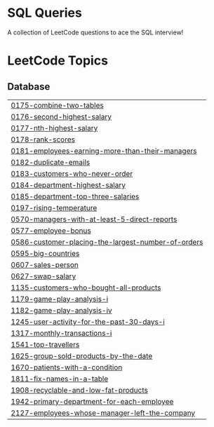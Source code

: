 # SQL Queries
A collection of LeetCode questions to ace the SQL interview!
<!---LeetCode Topics Start-->
# LeetCode Topics
## Database
|  |
| ------- |
| [0175-combine-two-tables](https://github.com/Srujana0629/Codes/tree/master/0175-combine-two-tables) |
| [0176-second-highest-salary](https://github.com/Srujana0629/Codes/tree/master/0176-second-highest-salary) |
| [0177-nth-highest-salary](https://github.com/Srujana0629/Codes/tree/master/0177-nth-highest-salary) |
| [0178-rank-scores](https://github.com/Srujana0629/Codes/tree/master/0178-rank-scores) |
| [0181-employees-earning-more-than-their-managers](https://github.com/Srujana0629/Codes/tree/master/0181-employees-earning-more-than-their-managers) |
| [0182-duplicate-emails](https://github.com/Srujana0629/Codes/tree/master/0182-duplicate-emails) |
| [0183-customers-who-never-order](https://github.com/Srujana0629/Codes/tree/master/0183-customers-who-never-order) |
| [0184-department-highest-salary](https://github.com/Srujana0629/Codes/tree/master/0184-department-highest-salary) |
| [0185-department-top-three-salaries](https://github.com/Srujana0629/Codes/tree/master/0185-department-top-three-salaries) |
| [0197-rising-temperature](https://github.com/Srujana0629/Codes/tree/master/0197-rising-temperature) |
| [0570-managers-with-at-least-5-direct-reports](https://github.com/Srujana0629/Codes/tree/master/0570-managers-with-at-least-5-direct-reports) |
| [0577-employee-bonus](https://github.com/Srujana0629/Codes/tree/master/0577-employee-bonus) |
| [0586-customer-placing-the-largest-number-of-orders](https://github.com/Srujana0629/Codes/tree/master/0586-customer-placing-the-largest-number-of-orders) |
| [0595-big-countries](https://github.com/Srujana0629/Codes/tree/master/0595-big-countries) |
| [0607-sales-person](https://github.com/Srujana0629/Codes/tree/master/0607-sales-person) |
| [0627-swap-salary](https://github.com/Srujana0629/Codes/tree/master/0627-swap-salary) |
| [1135-customers-who-bought-all-products](https://github.com/Srujana0629/Codes/tree/master/1135-customers-who-bought-all-products) |
| [1179-game-play-analysis-i](https://github.com/Srujana0629/Codes/tree/master/1179-game-play-analysis-i) |
| [1182-game-play-analysis-iv](https://github.com/Srujana0629/Codes/tree/master/1182-game-play-analysis-iv) |
| [1245-user-activity-for-the-past-30-days-i](https://github.com/Srujana0629/Codes/tree/master/1245-user-activity-for-the-past-30-days-i) |
| [1317-monthly-transactions-i](https://github.com/Srujana0629/Codes/tree/master/1317-monthly-transactions-i) |
| [1541-top-travellers](https://github.com/Srujana0629/Codes/tree/master/1541-top-travellers) |
| [1625-group-sold-products-by-the-date](https://github.com/Srujana0629/Codes/tree/master/1625-group-sold-products-by-the-date) |
| [1670-patients-with-a-condition](https://github.com/Srujana0629/Codes/tree/master/1670-patients-with-a-condition) |
| [1811-fix-names-in-a-table](https://github.com/Srujana0629/Codes/tree/master/1811-fix-names-in-a-table) |
| [1908-recyclable-and-low-fat-products](https://github.com/Srujana0629/Codes/tree/master/1908-recyclable-and-low-fat-products) |
| [1942-primary-department-for-each-employee](https://github.com/Srujana0629/Codes/tree/master/1942-primary-department-for-each-employee) |
| [2127-employees-whose-manager-left-the-company](https://github.com/Srujana0629/Codes/tree/master/2127-employees-whose-manager-left-the-company) |
<!---LeetCode Topics End-->
